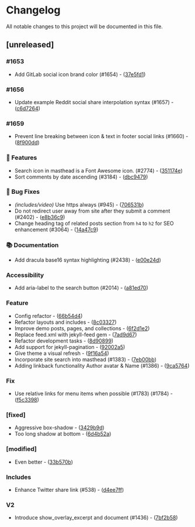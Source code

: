 # Changelog

All notable changes to this project will be documented in this file.

## [unreleased]

### #1653

- Add GitLab social icon brand color (#1654) - ([37e5fd1](https://github.com/phonglam3103/phonglam3103.github.io/commit/37e5fd11d4ff3282af4d51293e153b83c94aa1ff))

### #1656

- Update example Reddit social share interpolation syntax (#1657) - ([c6d7264](https://github.com/phonglam3103/phonglam3103.github.io/commit/c6d726408eedd72da0c0d9adda18d370b878db08))

### #1659

- Prevent line breaking between icon & text in footer social links (#1660) - ([8f900dd](https://github.com/phonglam3103/phonglam3103.github.io/commit/8f900dd3f2b93472d1e1f4beba9413dad118d352))

### 🚀 Features

- Search icon in masthead is a Font Awesome icon. (#2774) - ([351174e](https://github.com/phonglam3103/phonglam3103.github.io/commit/351174e4940e88d835cc3cc774786a68d9460500))
- Sort comments by date ascending (#3184) - ([dbc9479](https://github.com/phonglam3103/phonglam3103.github.io/commit/dbc9479fd5c262538d99d50fd3a648ee317d4a2a))

### 🐛 Bug Fixes

- *(includes/video)* Use https always (#945) - ([706531b](https://github.com/phonglam3103/phonglam3103.github.io/commit/706531b60da31c53f852e9c104b55a45fb4bd4ab))
- Do not redirect user away from site after they submit a comment (#2402) - ([e8b36c9](https://github.com/phonglam3103/phonglam3103.github.io/commit/e8b36c94d3e7cb4295242ca054a6a0c2b132c708))
- Change heading tag of related posts section from `h4` to `h2` for SEO enhancement (#3064) - ([14a47c9](https://github.com/phonglam3103/phonglam3103.github.io/commit/14a47c9d39bb37f5f40f78dbe5b36280fa65aec8))

### 📚 Documentation

- Add dracula base16 syntax highlighting (#2438) - ([e00e24d](https://github.com/phonglam3103/phonglam3103.github.io/commit/e00e24dc9d79f3ac9b04f8074de6e49e0aada79e))

### Accessibility

- Add aria-label to the search button (#2014) - ([a81ed70](https://github.com/phonglam3103/phonglam3103.github.io/commit/a81ed706da33f4f35d5e28c617b352ac85e61324))

### Feature

- Config refactor - ([66b54d4](https://github.com/phonglam3103/phonglam3103.github.io/commit/66b54d4cc9d9d2ee9186d23b70983b6403628497))
- Refactor layouts and includes - ([8c03327](https://github.com/phonglam3103/phonglam3103.github.io/commit/8c033276477435221aa6537023d6c9a680e00c1e))
- Improve demo posts, pages, and collections - ([6f2d1e2](https://github.com/phonglam3103/phonglam3103.github.io/commit/6f2d1e2b962ca80e4cb3de8281cf5b95d05b569a))
- Replace feed.xml with jekyll-feed gem - ([7ad9d67](https://github.com/phonglam3103/phonglam3103.github.io/commit/7ad9d674b263531cb68670f482421ad017afab0f))
- Refactor development tasks - ([8d90899](https://github.com/phonglam3103/phonglam3103.github.io/commit/8d908996a5ae03b33ca55c1ec8ad78ed06f7309e))
- Add support for jekyll-pagination - ([92002a5](https://github.com/phonglam3103/phonglam3103.github.io/commit/92002a5b015f35c3ce9035995e2231b56e50b2a7))
- Give theme a visual refresh - ([9f16a54](https://github.com/phonglam3103/phonglam3103.github.io/commit/9f16a548a470538f8d120cbeb2d5b42937171b25))
- Incorporate site search into masthead (#1383) - ([7eb00bb](https://github.com/phonglam3103/phonglam3103.github.io/commit/7eb00bbd618a7517fd763ea470e1c9a58c6a280a))
- Adding linkback functionality Author avatar & Name (#1386) - ([9ca5764](https://github.com/phonglam3103/phonglam3103.github.io/commit/9ca57649c1fcfb64f90729cdb42fba404e428309))

### Fix

- Use relative links for menu items when possible (#1783) (#1784) - ([f5c3398](https://github.com/phonglam3103/phonglam3103.github.io/commit/f5c33989c86c115d5173aad8cc4eadae5c415b22))

### [fixed]

- Aggressive box-shadow - ([3429b9d](https://github.com/phonglam3103/phonglam3103.github.io/commit/3429b9d4a00a49d3524c38d3da08a50feeca8159))
- Too long shadow at bottom - ([6d4b52a](https://github.com/phonglam3103/phonglam3103.github.io/commit/6d4b52a8a33656463e308ba6f9dc6d14ba808a1b))

### [modified]

- Even better - ([33b570b](https://github.com/phonglam3103/phonglam3103.github.io/commit/33b570b150a2726fc9d64940402b509ec74dab3e))

### Includes

- Enhance Twitter share link (#538) - ([d4ee7ff](https://github.com/phonglam3103/phonglam3103.github.io/commit/d4ee7ff12d3744c696a978eb44229d7d5ecdc503))

### V2

- Introduce show_overlay_excerpt and document  (#1436) - ([7bf2b58](https://github.com/phonglam3103/phonglam3103.github.io/commit/7bf2b58ede5ea8c0464879b6598da0181e77ba63))

<!-- generated by git-cliff -->
